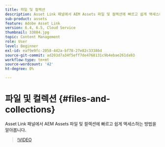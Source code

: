 ```yaml
---
title: 파일 및 컬렉션
description: Asset Link 패널에서 AEM Assets 파일 및 컬렉션에 빠르고 쉽게 액세스하는 방법을 알아봅니다.
sub-product: assets
feature: Adobe Asset Link
version: 6.4, 6.5, Cloud Service
thumbnail: 33884.jpg
topic: Content Management
role: User
level: Beginner
exl-id: eaf9e9fc-2058-442a-bf78-27e82c33386d
source-git-commit: ad203d7a34f5eff7de4768131c9b4ebae261da93
workflow-type: tm+mt
source-wordcount: '42'
ht-degree: 0%

---
```


# 파일 및 컬렉션 {#files-and-collections}

Asset Link 패널에서 AEM Assets 파일 및 컬렉션에 빠르고 쉽게 액세스하는 방법을 알아봅니다.

>[!VIDEO](https://video.tv.adobe.com/v/33884/?quality=12)
